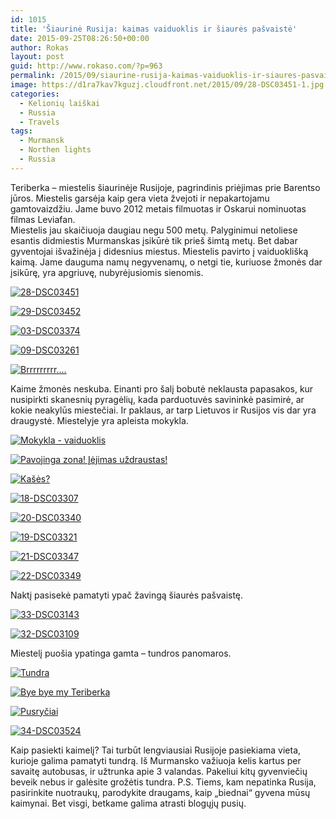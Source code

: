 ```yaml
---
id: 1015
title: 'Šiaurinė Rusija: kaimas vaiduoklis ir šiaurės pašvaistė'
date: 2015-09-25T08:26:50+00:00
author: Rokas
layout: post
guid: http://www.rokaso.com/?p=963
permalink: /2015/09/siaurine-rusija-kaimas-vaiduoklis-ir-siaures-pasvaiste-5/
image: https://d1ra7kav7kguzj.cloudfront.net/2015/09/28-DSC03451-1.jpg
categories:
  - Kelionių laiškai
  - Russia
  - Travels
tags:
  - Murmansk
  - Northen lights
  - Russia
---
```

Teriberka – miestelis šiaurinėje Rusijoje, pagrindinis priėjimas prie Barentso jūros. Miestelis garsėja kaip gera vieta žvejoti ir nepakartojamu gamtovaizdžiu. Jame buvo 2012 metais filmuotas ir Oskarui nominuotas filmas Leviafan.  
Miestelis jau skaičiuoja daugiau negu 500 metų. Palyginimui netoliese esantis didmiestis Murmanskas įsikūrė tik prieš šimtą metų. Bet dabar gyventojai išvažinėja į didesnius miestus. Miestelis pavirto į vaiduoklišką kaimą. Jame dauguma namų negyvenamų, o netgi tie, kuriuose žmonės dar įsikūrę, yra apgriuvę, nubyrėjusiomis sienomis.

 
 [![28-DSC03451](https://d1ra7kav7kguzj.cloudfront.net/2015/09/28-DSC03451-1023x682.jpg)](https://d1ra7kav7kguzj.cloudfront.net/2015/09/28-DSC03451.jpg)
 
 [![29-DSC03452](https://d1ra7kav7kguzj.cloudfront.net/2015/09/29-DSC03452-1023x682.jpg)](https://d1ra7kav7kguzj.cloudfront.net/2015/09/29-DSC03452.jpg)
 
 [![03-DSC03374](https://d1ra7kav7kguzj.cloudfront.net/2015/09/03-DSC03374-1023x682.jpg)](https://d1ra7kav7kguzj.cloudfront.net/2015/09/03-DSC03374.jpg) 


 
 [![09-DSC03261](https://d1ra7kav7kguzj.cloudfront.net/2015/09/09-DSC03261-1023x682.jpg)](https://d1ra7kav7kguzj.cloudfront.net/2015/09/09-DSC03261.jpg) 


 
 [![Brrrrrrrrr....](https://d1ra7kav7kguzj.cloudfront.net/2015/09/07-DSC03445-682x1023.jpg)](https://d1ra7kav7kguzj.cloudfront.net/2015/09/07-DSC03445.jpg) 

Kaime žmonės neskuba. Einanti pro šalį bobutė neklausta papasakos, kur nusipirkti skanesnių pyragėlių, kada parduotuvės savininkė pasimirė, ar kokie neakylūs miestečiai. Ir paklaus, ar tarp Lietuvos ir Rusijos vis dar yra draugystė. Miestelyje yra apleista mokykla. 
 
 [![Mokykla - vaiduoklis](https://d1ra7kav7kguzj.cloudfront.net/2015/09/15-DSC033731-1023x682.jpg)](https://d1ra7kav7kguzj.cloudfront.net/2015/09/15-DSC033731.jpg) 


 
 [![Pavojinga zona! Įėjimas uždraustas!](https://d1ra7kav7kguzj.cloudfront.net/2015/09/16-DSC033001-682x1023.jpg)](https://d1ra7kav7kguzj.cloudfront.net/2015/09/16-DSC033001.jpg) 


 
 [![Kašės?](https://d1ra7kav7kguzj.cloudfront.net/2015/09/17-DSC032931-1023x682.jpg)](https://d1ra7kav7kguzj.cloudfront.net/2015/09/17-DSC032931.jpg)
 
 [![18-DSC03307](https://d1ra7kav7kguzj.cloudfront.net/2015/09/18-DSC033071-682x1023.jpg)](https://d1ra7kav7kguzj.cloudfront.net/2015/09/18-DSC033071.jpg)
 
 [![20-DSC03340](https://d1ra7kav7kguzj.cloudfront.net/2015/09/20-DSC033401-1023x682.jpg)](https://d1ra7kav7kguzj.cloudfront.net/2015/09/20-DSC033401.jpg)
 
 [![19-DSC03321](https://d1ra7kav7kguzj.cloudfront.net/2015/09/19-DSC033211-1023x682.jpg)](https://d1ra7kav7kguzj.cloudfront.net/2015/09/19-DSC033211.jpg)
 
 [![21-DSC03347](https://d1ra7kav7kguzj.cloudfront.net/2015/09/21-DSC033471-1023x682.jpg)](https://d1ra7kav7kguzj.cloudfront.net/2015/09/21-DSC033471.jpg)
 
 [![22-DSC03349](https://d1ra7kav7kguzj.cloudfront.net/2015/09/22-DSC033491-1023x682.jpg)](https://d1ra7kav7kguzj.cloudfront.net/2015/09/22-DSC033491.jpg) 

Naktį pasisekė pamatyti ypač žavingą šiaurės pašvaistę. 
 
 [![33-DSC03143](https://d1ra7kav7kguzj.cloudfront.net/2015/09/33-DSC031431-1023x682.jpg)](https://d1ra7kav7kguzj.cloudfront.net/2015/09/33-DSC031431.jpg) 


 
 [![32-DSC03109](https://d1ra7kav7kguzj.cloudfront.net/2015/09/32-DSC031091-682x1023.jpg)](https://d1ra7kav7kguzj.cloudfront.net/2015/09/32-DSC031091.jpg) 

Miestelį puošia ypatinga gamta – tundros panomaros. 
 
 [![Tundra](https://d1ra7kav7kguzj.cloudfront.net/2015/09/37-DSC035601-1023x682.jpg)](https://d1ra7kav7kguzj.cloudfront.net/2015/09/37-DSC035601.jpg) 


 
 [![Bye bye my Teriberka](https://d1ra7kav7kguzj.cloudfront.net/2015/09/36-DSC031661-1023x682.jpg)](https://d1ra7kav7kguzj.cloudfront.net/2015/09/36-DSC031661.jpg) 


 
 [![Pusryčiai](https://d1ra7kav7kguzj.cloudfront.net/2015/09/35-DSC035261-1023x682.jpg)](https://d1ra7kav7kguzj.cloudfront.net/2015/09/35-DSC035261.jpg) 


 
 [![34-DSC03524](https://d1ra7kav7kguzj.cloudfront.net/2015/09/34-DSC035241-1023x232.jpg)](https://d1ra7kav7kguzj.cloudfront.net/2015/09/34-DSC035241.jpg) 

Kaip pasiekti kaimelį? Tai turbūt lengviausiai Rusijoje pasiekiama vieta, kurioje galima pamatyti tundrą. Iš Murmansko važiuoja kelis kartus per savaitę autobusas, ir užtrunka apie 3 valandas. Pakeliui kitų gyvenviečių beveik nebus ir galėsite grožėtis tundra. P.S. Tiems, kam nepatinka Rusija, pasirinkite nuotraukų, parodykite draugams, kaip „biednai“ gyvena mūsų kaimynai. Bet visgi, betkame galima atrasti blogųjų pusių.